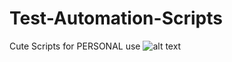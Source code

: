 # Test-Automation-Scripts
Cute Scripts for PERSONAL use
![alt text](https://raw.githubusercontent.com/username/projectname/branch/path/to/img.png)
